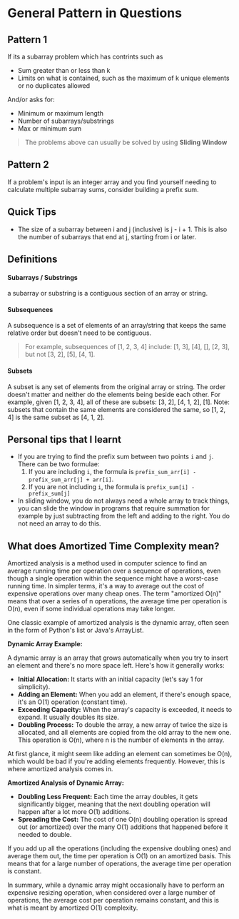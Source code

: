 # General Pattern in Questions

## Pattern 1
If its a subarray problem which has contrints such as
- Sum greater than or less than k
- Limits on what is contained, such as the maximum of k unique elements or no duplicates allowed

And/or asks for:
- Minimum or maximum length
- Number of subarrays/substrings
- Max or minimum sum

> The problems above can usually be solved by using **Sliding Window**

## Pattern 2
If a problem's input is an integer array and you find yourself needing to calculate multiple subarray sums, consider building a prefix sum.

## Quick Tips
- The size of a subarray between i and j (inclusive) is j - i + 1. This is also the number of subarrays that end at j, starting from i or later.

## Definitions

#### Subarrays / Substrings
a subarray or substring is a contiguous section of an array or string.

#### Subsequences
A subsequence is a set of elements of an array/string that keeps the same relative order but doesn't need to be contiguous.

> For example, subsequences of [1, 2, 3, 4] include: [1, 3], [4], [], [2, 3], but not [3, 2], [5], [4, 1].

#### Subsets
A subset is any set of elements from the original array or string. The order doesn't matter and neither do the elements being beside each other. For example, given [1, 2, 3, 4], all of these are subsets: [3, 2], [4, 1, 2], [1]. Note: subsets that contain the same elements are considered the same, so [1, 2, 4] is the same subset as [4, 1, 2].

## Personal tips that I learnt
- If you are trying to find the prefix sum between two points `i` and `j`. There can be two formulae:
    1. If you are including `i`, the formula is `prefix_sum_arr[i] - prefix_sum_arr[j] + arr[i]`.
    2. If you are not including `i`, the formula is `prefix_sum[i] - prefix_sum[j]`
- In sliding window, you do not always need a whole array to track things, you can slide the window in programs that require summation for example by just subtracting from the left and adding to the right. You do not need an array to do this.

## What does Amortized Time Complexity mean?
Amortized analysis is a method used in computer science to find an average running time per operation over a sequence of operations, even though a single operation within the sequence might have a worst-case running time. In simpler terms, it's a way to average out the cost of expensive operations over many cheap ones. The term "amortized O(n)" means that over a series of n operations, the average time per operation is O(n), even if some individual operations may take longer.

One classic example of amortized analysis is the dynamic array, often seen in the form of Python's list or Java's ArrayList.

**Dynamic Array Example:**

A dynamic array is an array that grows automatically when you try to insert an element and there's no more space left. Here's how it generally works:

- **Initial Allocation:** It starts with an initial capacity (let's say 1 for simplicity).
- **Adding an Element:** When you add an element, if there's enough space, it's an O(1) operation (constant time).
- **Exceeding Capacity:** When the array's capacity is exceeded, it needs to expand. It usually doubles its size.
- **Doubling Process:** To double the array, a new array of twice the size is allocated, and all elements are copied from the old array to the new one. This operation is O(n), where n is the number of elements in the array.

At first glance, it might seem like adding an element can sometimes be O(n), which would be bad if you're adding elements frequently. However, this is where amortized analysis comes in.

**Amortized Analysis of Dynamic Array:**

- **Doubling Less Frequent:** Each time the array doubles, it gets significantly bigger, meaning that the next doubling operation will happen after a lot more O(1) additions.
- **Spreading the Cost:** The cost of one O(n) doubling operation is spread out (or amortized) over the many O(1) additions that happened before it needed to double.

If you add up all the operations (including the expensive doubling ones) and average them out, the time per operation is O(1) on an amortized basis. This means that for a large number of operations, the average time per operation is constant.

In summary, while a dynamic array might occasionally have to perform an expensive resizing operation, when considered over a large number of operations, the average cost per operation remains constant, and this is what is meant by amortized O(1) complexity.